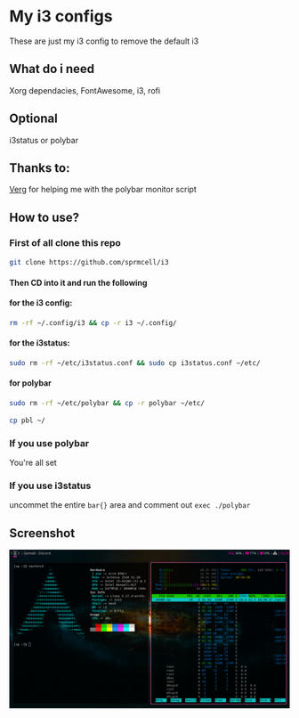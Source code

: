 # My i3 configs

These are just my i3 config to remove the default i3

## What do i need

Xorg dependacies, FontAwesome, i3, rofi

## Optional

i3status or polybar

## Thanks to:

[Verg](https://github.com/CordlessCoder) for helping me with the polybar monitor script

## How to use?

### First of all clone this repo
```sh
git clone https://github.com/sprmcell/i3
```
#### Then CD into it and run the following

#### for the i3 config:
```sh
rm -rf ~/.config/i3 && cp -r i3 ~/.config/
```

#### for the i3status:
```sh
sudo rm -rf ~/etc/i3status.conf && sudo cp i3status.conf ~/etc/
```

#### for polybar

```sh
sudo rm -rf ~/etc/polybar && cp -r polybar ~/etc/
```
```sh
cp pbl ~/
```

### If you use polybar

You're all set

### If you use i3status

uncommet the entire `bar{}` area and comment out `exec ./polybar`

## Screenshot

![i love you](https://github.com/sprmcell/i3/blob/main/screenshot.png)
